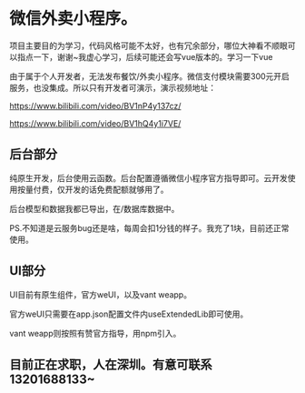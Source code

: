 # 微信外卖小程序。
项目主要目的为学习，代码风格可能不太好，也有冗余部分，哪位大神看不顺眼可以指点一下，谢谢~我虚心学习，后续可能还会写vue版本的。学习一下vue

由于属于个人开发者，无法发布餐饮/外卖小程序。微信支付模块需要300元开启服务，也没集成。所以只有开发者可演示，演示视频地址：

https://www.bilibili.com/video/BV1nP4y137cz/

https://www.bilibili.com/video/BV1hQ4y1i7VE/
## 后台部分
纯原生开发，后台使用云函数。后台配置遵循微信小程序官方指导即可。云开发使用按量付费，仅开发的话免费配额就够用了。

后台模型和数据我都已导出，在/数据库数据中。

PS.不知道是云服务bug还是啥，每周会扣1分钱的样子。我充了1块，目前还正常使用。

## UI部分
UI目前有原生组件，官方weUI，以及vant weapp。

官方weUI只需要在app.json配置文件内useExtendedLib即可使用。

vant weapp则按照有赞官方指导，用npm引入。

## 目前正在求职，人在深圳。有意可联系13201688133~


